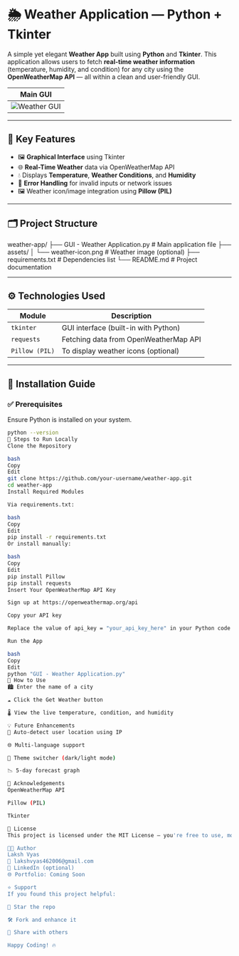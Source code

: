 # 🌦️ Weather Application — Python + Tkinter

A simple yet elegant **Weather App** built using **Python** and **Tkinter**. This application allows users to fetch **real-time weather information** (temperature, humidity, and condition) for any city using the **OpenWeatherMap API** — all within a clean and user-friendly GUI.

| Main GUI |
|----------|
| ![Weather GUI](./assets/weather-app.png) |

---

## 🔑 Key Features

- 🖼️ **Graphical Interface** using Tkinter  
- 🌐 **Real-Time Weather** data via OpenWeatherMap API  
- 💧 Displays **Temperature**, **Weather Conditions**, and **Humidity**  
- 🧠 **Error Handling** for invalid inputs or network issues  
- 🖼️ Weather icon/image integration using **Pillow (PIL)**

---

## 🗂️ Project Structure

weather-app/
├── GUI - Weather Application.py # Main application file
├── assets/
│ └── weather-icon.png # Weather image (optional)
├── requirements.txt # Dependencies list
└── README.md # Project documentation



---

## ⚙️ Technologies Used

| Module   | Description                          |
|----------|--------------------------------------|
| `tkinter` | GUI interface (built-in with Python) |
| `requests` | Fetching data from OpenWeatherMap API |
| `Pillow (PIL)` | To display weather icons (optional) |

---

## 🔧 Installation Guide

### ✅ Prerequisites

Ensure Python is installed on your system.

```bash
python --version
🚀 Steps to Run Locally
Clone the Repository

bash
Copy
Edit
git clone https://github.com/your-username/weather-app.git
cd weather-app
Install Required Modules

Via requirements.txt:

bash
Copy
Edit
pip install -r requirements.txt
Or install manually:

bash
Copy
Edit
pip install Pillow
pip install requests
Insert Your OpenWeatherMap API Key

Sign up at https://openweathermap.org/api

Copy your API key

Replace the value of api_key = "your_api_key_here" in your Python code

Run the App

bash
Copy
Edit
python "GUI - Weather Application.py"
📌 How to Use
🏙️ Enter the name of a city

☁️ Click the Get Weather button

🌡️ View the live temperature, condition, and humidity

💡 Future Enhancements
📍 Auto-detect user location using IP

🌐 Multi-language support

🌈 Theme switcher (dark/light mode)

📉 5-day forecast graph

🙏 Acknowledgements
OpenWeatherMap API

Pillow (PIL)

Tkinter

📄 License
This project is licensed under the MIT License — you're free to use, modify, and distribute.

👨‍💻 Author
Laksh Vyas
📧 lakshvyas462006@gmail.com
🔗 LinkedIn (optional)
🌐 Portfolio: Coming Soon

⭐ Support
If you found this project helpful:

🌟 Star the repo

🛠️ Fork and enhance it

📣 Share with others

Happy Coding! 🔥
